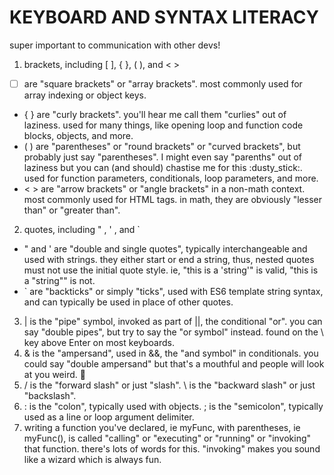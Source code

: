 # KEYBOARD AND SYNTAX LITERACY
super important to communication with other devs!  

1. brackets, including [ ], { }, ( ), and < >
- [ ] are "square brackets" or "array brackets".  most commonly used for array indexing or object keys.
- { } are "curly brackets". you'll hear me call them "curlies" out of laziness. used for many things, like opening loop and function code blocks, objects, and more.
- ( ) are "parentheses" or "round brackets" or "curved brackets", but probably just say "parentheses". I might even say "parenths" out of laziness but you can (and should) chastise me for this :dusty_stick:. used for function parameters, conditionals, loop parameters, and more.
- < > are "arrow brackets" or "angle brackets" in a non-math context. most commonly used for HTML tags. in math, they are obviously "lesser than" or "greater than".

2. quotes, including " , ' , and `
- " and ' are "double and single quotes", typically interchangeable and used with strings. they either start or end a string, thus, nested quotes must not use the initial quote style. ie, "this is a 'string'" is valid, "this is a "string"" is not.
- `  are "backticks" or simply "ticks", used with ES6 template string syntax, and can typically be used in place of other quotes.
3. | is the "pipe" symbol, invoked as part of ||, the conditional "or". you can say "double pipes", but try to say the "or symbol" instead. found on the \ key above Enter on most keyboards.
4. & is the "ampersand", used in &&, the "and symbol" in conditionals. you could say "double ampersand" but that's a mouthful and people will look at you weird. :eyes:
5. / is the "forward slash" or just "slash". \ is the "backward slash" or just "backslash".
6. : is the "colon", typically used with objects. ; is the "semicolon", typically used as a line or loop argument delimiter.
7. writing a function you've declared, ie myFunc, with parentheses, ie myFunc(), is called "calling" or "executing" or "running" or "invoking" that function. there's lots of words for this. "invoking" makes you sound like a wizard which is always fun.